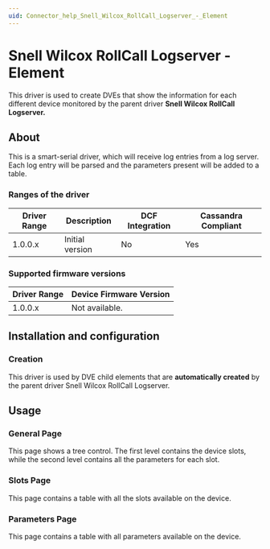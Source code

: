 ```yaml
---
uid: Connector_help_Snell_Wilcox_RollCall_Logserver_-_Element
---
```


# Snell Wilcox RollCall Logserver - Element

This driver is used to create DVEs that show the information for each different device monitored by the parent driver **Snell Wilcox RollCall Logserver.**

## About

This is a smart-serial driver, which will receive log entries from a log server. Each log entry will be parsed and the parameters present will be added to a table.

### Ranges of the driver

| **Driver Range** | **Description** | **DCF Integration** | **Cassandra Compliant** |
|------------------|-----------------|---------------------|-------------------------|
| 1.0.0.x          | Initial version | No                  | Yes                     |

### Supported firmware versions

| **Driver Range** | **Device Firmware Version** |
|------------------|-----------------------------|
| 1.0.0.x          | Not available.              |

## Installation and configuration

### Creation

This driver is used by DVE child elements that are **automatically created** by the parent driver Snell Wilcox RollCall Logserver.

## Usage

### General Page

This page shows a tree control. The first level contains the device slots, while the second level contains all the parameters for each slot.

### Slots Page

This page contains a table with all the slots available on the device.

### Parameters Page

This page contains a table with all parameters available on the device.
